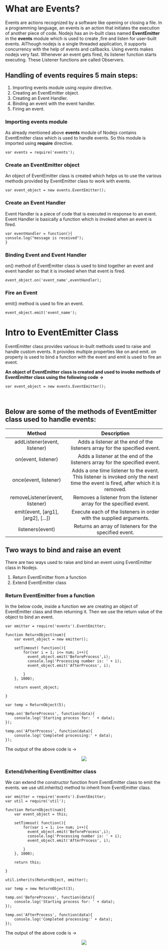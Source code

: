 
# What are Events?
Events are actions recognized by a software like opening or closing a file. In a programming language, an events is an action that initiates the execution of another piece of 
code. Nodejs has an in-built class named **EventEmitter** in the **events** module which is used to create ,fire and listen for user-built events. AlThough nodejs is a single threaded application, it supports concurrency with the help of events and callbacks. Using events makes nodejs very fast. Whenever an event gets fired, its listener function starts executing. These Listener functions are called Observers.

## Handling of events requires 5 main steps: <br>
1. Importing events module using *require* directive. <br>
2. Creating an EventEmitter object. <br>
3. Creating an Event Handler. <br>
4. Binding an event with the event handler. <br>
5. Firing an event.


### Importing events module
As already mentioned above **events** module of Nodejs contains EventEmitter class which is used to handle events. So this module is imported using **require** directive.
```
var events = require('events');

```

### Create an EventEmitter object
An object of EventEmitter class is created which helps us to use the various methods provided by EventEmitter class to work with events.
```
var event_object = new events.EventEmitter();

```

### Create an Event Handler
Event Handler is a piece of code that is executed in response to an event. Event Handler is basically a function which is invoked when an event is fired.
```
var eventHandler = function(){
console.log("message is received");
}

```

### Binding Event and Event Handler
on() method of EventEmitter class is used to bind together an event and event handler so that it is invoked when that event is fired.
```
event_object.on('event_name',eventHandler);

```

### Fire an Event
emit() method is used to fire an event.
```
event_object.emit('event_name');

```
# Intro to EventEmitter Class
EventEmitter class provides various in-built methods used to raise and handle custom events. It provides multiple properties like on and emit. on property is used to bind a function with the event and emit is used to fire an event. <br>

**An object of EventEmitter class is created and used to invoke methods of EventEmitter class using the following code ->** <br>
```
var event_object = new events.EventEmitter();

```
<br>

## Below are some of the methods of EventEmitter class used to handle events:
| Method | Description |
| :-------:| :----------:|
| addListener(event, listener) | Adds a listener at the end of the listeners array for the specified event. |
| on(event, listener) |  Adds a listener at the end of the listeners array for the specified event. |
| once(event, listener) | Adds a one time listener to the event. This listener is invoked only the next time the event is fired, after which it is removed. |
| removeListener(event, listener) | Removes a listener from the listener array for the specified event. |
| emit(event, [arg1], [arg2], [...]) | Execute each of the listeners in order with the supplied arguments.|
| listeners(event) | Returns an array of listeners for the specified event.|

## Two ways to bind and raise an event
There are two ways used to raise and bind an event using EventEmitter class in Nodejs. <br>
1. Return EventEmitter from a function <br>
2. Extend EventEmitter class <br>

### Return EventEmitter from a function
In the below code, inside a function we are creating an object of EventEmitter class and then returning it. Then we use the return value of the object to bind an event.

```
var emitter = require('events').EventEmitter;

function ReturnObject(num){
	var event_object = new emitter();
	
	setTimeout( function(){
		for(var i = 1; i<= num; i++){
          event_object.emit('BeforeProcess',i);
		  console.log('Processing number is: ' + i);
		  event_object.emit('AfterProcess', i);
		
		}
	}, 1000);
	
	return event_object;
	
}

var temp = ReturnObject(5);

temp.on('BeforeProcess', function(data){
	console.log('Starting process for: ' + data);
});

temp.on('AfterProcess', function(data){
	console.log('Completed processing:' + data);
});

```
The output of the above code is ->
<p align="center">
  <img src="https://res.cloudinary.com/djix6uusx/image/upload/v1606919137/event1_yuotht.png">
</p>

### Extend/Inheriting EventEmitter class
We can extend the constructor function from EventEmitter class to emit the events. we use util.inherits() method to inherit from EventEmitter class. <br>

```
var emitter = require('events').EventEmitter;
var util = require('util');

function ReturnObject(num){
	var event_object = this;
	
	setTimeout( function(){
		for(var i = 1; i<= num; i++){
          event_object.emit('BeforeProcess',i);
		  console.log('Processing number is: ' + i);
		  event_object.emit('AfterProcess', i);
		
		}
	}, 1000);
	
	return this;
	
}

util.inherits(ReturnObject, emitter);

var temp = new ReturnObject(3);

temp.on('BeforeProcess', function(data){
	console.log('Starting process for: ' + data);
});

temp.on('AfterProcess', function(data){
	console.log('Completed processing:' + data);
});

```
The output of the above code is -> 
<p align="center">
	<img src="https://res.cloudinary.com/djix6uusx/image/upload/v1606919535/event2_t44ezn.png">
</p>
